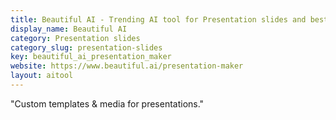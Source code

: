 ```yaml
---
title: Beautiful AI - Trending AI tool for Presentation slides and best alternatives
display_name: Beautiful AI
category: Presentation slides
category_slug: presentation-slides
key: beautiful_ai_presentation_maker
website: https://www.beautiful.ai/presentation-maker
layout: aitool
---
```


"Custom templates & media for presentations."

